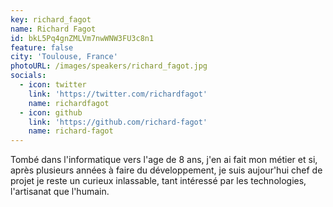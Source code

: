 ```yaml
---
key: richard_fagot
name: Richard Fagot
id: bkL5Pq4gnZMLVm7nwWNW3FU3c8n1
feature: false
city: 'Toulouse, France'
photoURL: /images/speakers/richard_fagot.jpg
socials:
  - icon: twitter
    link: 'https://twitter.com/richardfagot'
    name: richardfagot
  - icon: github
    link: 'https://github.com/richard-fagot'
    name: richard-fagot
---
```

Tombé dans l'informatique vers l'age de 8 ans, j'en ai fait mon métier et si, après plusieurs années à faire du développement, je suis aujour'hui chef de projet je reste un curieux inlassable, tant intéressé par les technologies, l'artisanat que l'humain.